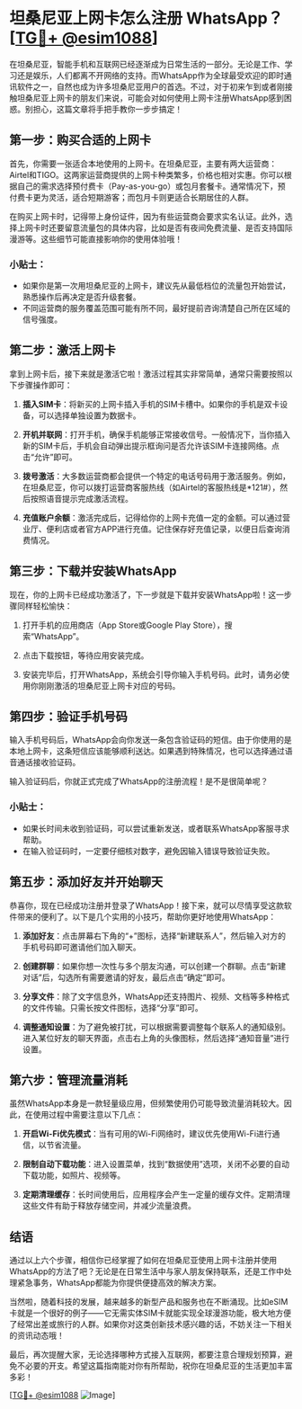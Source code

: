 # 坦桑尼亚上网卡怎么注册 WhatsApp？[[TG💪+ @esim1088](https://t.me/s/esim1088)]

在坦桑尼亚，智能手机和互联网已经逐渐成为日常生活的一部分。无论是工作、学习还是娱乐，人们都离不开网络的支持。而WhatsApp作为全球最受欢迎的即时通讯软件之一，自然也成为许多坦桑尼亚用户的首选。不过，对于初来乍到或者刚接触坦桑尼亚上网卡的朋友们来说，可能会对如何使用上网卡注册WhatsApp感到困惑。别担心，这篇文章将手把手教你一步步搞定！

## **第一步：购买合适的上网卡**

首先，你需要一张适合本地使用的上网卡。在坦桑尼亚，主要有两大运营商：Airtel和TIGO。这两家运营商提供的上网卡种类繁多，价格也相对实惠。你可以根据自己的需求选择预付费卡（Pay-as-you-go）或包月套餐卡。通常情况下，预付费卡更为灵活，适合短期游客；而包月卡则更适合长期居住的人群。

在购买上网卡时，记得带上身份证件，因为有些运营商会要求实名认证。此外，选择上网卡时还要留意流量包的具体内容，比如是否有夜间免费流量、是否支持国际漫游等。这些细节可能直接影响你的使用体验哦！

### 小贴士：
- 如果你是第一次用坦桑尼亚的上网卡，建议先从最低档位的流量包开始尝试，熟悉操作后再决定是否升级套餐。
- 不同运营商的服务覆盖范围可能有所不同，最好提前咨询清楚自己所在区域的信号强度。

## **第二步：激活上网卡**

拿到上网卡后，接下来就是激活它啦！激活过程其实非常简单，通常只需要按照以下步骤操作即可：

1. **插入SIM卡**：将新买的上网卡插入手机的SIM卡槽中。如果你的手机是双卡设备，可以选择单独设置为数据卡。
   
2. **开机并联网**：打开手机，确保手机能够正常接收信号。一般情况下，当你插入新的SIM卡后，手机会自动弹出提示框询问是否允许该SIM卡连接网络。点击“允许”即可。

3. **拨号激活**：大多数运营商都会提供一个特定的电话号码用于激活服务。例如，在坦桑尼亚，你可以拨打运营商客服热线（如Airtel的客服热线是*121#），然后按照语音提示完成激活流程。

4. **充值账户余额**：激活完成后，记得给你的上网卡充值一定的金额。可以通过营业厅、便利店或者官方APP进行充值。记住保存好充值记录，以便日后查询消费情况。

## **第三步：下载并安装WhatsApp**

现在，你的上网卡已经成功激活了，下一步就是下载并安装WhatsApp啦！这一步骤同样轻松愉快：

1. 打开手机的应用商店（App Store或Google Play Store），搜索“WhatsApp”。
   
2. 点击下载按钮，等待应用安装完成。

3. 安装完毕后，打开WhatsApp，系统会引导你输入手机号码。此时，请务必使用你刚刚激活的坦桑尼亚上网卡对应的号码。

## **第四步：验证手机号码**

输入手机号码后，WhatsApp会向你发送一条包含验证码的短信。由于你使用的是本地上网卡，这条短信应该能够顺利送达。如果遇到特殊情况，也可以选择通过语音通话接收验证码。

输入验证码后，你就正式完成了WhatsApp的注册流程！是不是很简单呢？

### 小贴士：
- 如果长时间未收到验证码，可以尝试重新发送，或者联系WhatsApp客服寻求帮助。
- 在输入验证码时，一定要仔细核对数字，避免因输入错误导致验证失败。

## **第五步：添加好友并开始聊天**

恭喜你，现在已经成功注册并登录了WhatsApp！接下来，就可以尽情享受这款软件带来的便利了。以下是几个实用的小技巧，帮助你更好地使用WhatsApp：

1. **添加好友**：点击屏幕右下角的“+”图标，选择“新建联系人”，然后输入对方的手机号码即可邀请他们加入聊天。

2. **创建群聊**：如果你想一次性与多个朋友沟通，可以创建一个群聊。点击“新建对话”后，勾选所有需要邀请的好友，最后点击“确定”即可。

3. **分享文件**：除了文字信息外，WhatsApp还支持图片、视频、文档等多种格式的文件传输。只需长按文件图标，选择“分享”即可。

4. **调整通知设置**：为了避免被打扰，可以根据需要调整每个联系人的通知级别。进入某位好友的聊天界面，点击右上角的头像图标，然后选择“通知音量”进行设置。

## **第六步：管理流量消耗**

虽然WhatsApp本身是一款轻量级应用，但频繁使用仍可能导致流量消耗较大。因此，在使用过程中需要注意以下几点：

1. **开启Wi-Fi优先模式**：当有可用的Wi-Fi网络时，建议优先使用Wi-Fi进行通信，以节省流量。

2. **限制自动下载功能**：进入设置菜单，找到“数据使用”选项，关闭不必要的自动下载功能，如照片、视频等。

3. **定期清理缓存**：长时间使用后，应用程序会产生一定量的缓存文件。定期清理这些文件有助于释放存储空间，并减少流量浪费。

## **结语**

通过以上六个步骤，相信你已经掌握了如何在坦桑尼亚使用上网卡注册并使用WhatsApp的方法了吧？无论是在日常生活中与家人朋友保持联系，还是工作中处理紧急事务，WhatsApp都能为你提供便捷高效的解决方案。

当然啦，随着科技的发展，越来越多的新型产品和服务也在不断涌现。比如eSIM卡就是一个很好的例子——它无需实体SIM卡就能实现全球漫游功能，极大地方便了经常出差或旅行的人群。如果你对这类创新技术感兴趣的话，不妨关注一下相关的资讯动态哦！

最后，再次提醒大家，无论选择哪种方式接入互联网，都要注意合理规划预算，避免不必要的开支。希望这篇指南能对你有所帮助，祝你在坦桑尼亚的生活更加丰富多彩！

[[TG💪+ @esim1088](https://t.me/s/esim1088) ![Image](https://i.postimg.cc/4NQfJmqS/Snipaste-2025-05-13-00-14-12.png)]